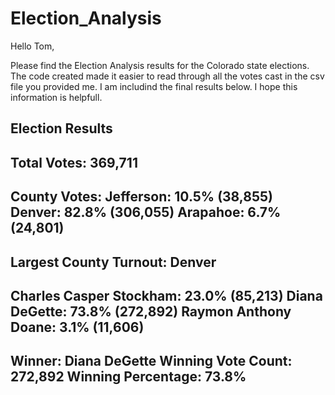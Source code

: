 # Election_Analysis

Hello Tom, 

Please find the Election Analysis results for the Colorado state elections. The code created made it easier to read through all the votes cast in the csv file you provided me. I am includind the final results below. I hope this information is helpfull.

Election Results
----------------------------
Total Votes: 369,711
----------------------------

County Votes:
Jefferson: 10.5% (38,855)
Denver: 82.8% (306,055)
Arapahoe: 6.7% (24,801)
----------------------------
Largest County Turnout: Denver
----------------------------
Charles Casper Stockham: 23.0% (85,213)
Diana DeGette: 73.8% (272,892)
Raymon Anthony Doane: 3.1% (11,606)
----------------------------
Winner: Diana DeGette
Winning Vote Count: 272,892
Winning Percentage: 73.8%
----------------------------
  
